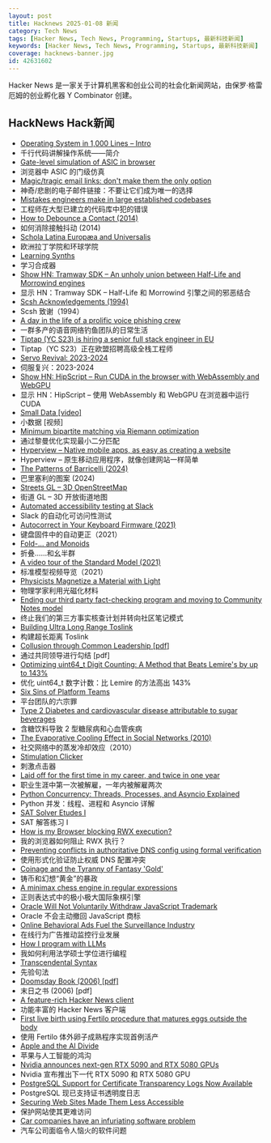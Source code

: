 ```yaml
---
layout: post
title: Hacknews 2025-01-08 新闻
category: Tech News
tags: [Hacker News, Tech News, Programming, Startups, 最新科技新闻]
keywords: [Hacker News, Tech News, Programming, Startups, 最新科技新闻]
coverage: hacknews-banner.jpg
id: 42631602
---
```


Hacker News 是一家关于计算机黑客和创业公司的社会化新闻网站，由保罗·格雷厄姆的创业孵化器 Y Combinator 创建。

## HackNews Hack新闻

- [Operating System in 1,000 Lines – Intro](https://operating-system-in-1000-lines.vercel.app/en)
- 千行代码讲解操作系统——简介
- [Gate-level simulation of ASIC in browser](https://znah.net/tt09/)
- 浏览器中 ASIC 的门级仿真
- [Magic/tragic email links: don't make them the only option](https://recyclebin.zip/posts/annoyinglinks/)
- 神奇/悲剧的电子邮件链接：不要让它们成为唯一的选择
- [Mistakes engineers make in large established codebases](https://www.seangoedecke.com/large-established-codebases/)
- 工程师在大型已建立的代码库中犯的错误
- [How to Debounce a Contact (2014)](https://www.ganssle.com/debouncing.htm)
- 如何消除接触抖动 (2014)
- [Schola Latina Europæa and Universalis](http://avitus.alcuinus.net/schola_latina/soni_en.php)
- 欧洲拉丁学院和环球学院
- [Learning Synths](https://learningsynths.ableton.com)
- 学习合成器
- [Show HN: Tramway SDK – An unholy union between Half-Life and Morrowind engines](https://racenis.github.io/tram-sdk/why.html)
- 显示 HN：Tramway SDK – Half-Life 和 Morrowind 引擎之间的邪恶结合
- [Scsh Acknowledgements (1994)](https://scsh.net/docu/html/man.html)
- Scsh 致谢（1994）
- [A day in the life of a prolific voice phishing crew](https://krebsonsecurity.com/2025/01/a-day-in-the-life-of-a-prolific-voice-phishing-crew/)
- 一群多产的语音网络钓鱼团队的日常生活
- [Tiptap (YC S23) is hiring a senior full stack engineer in EU](https://www.ycombinator.com/companies/tiptap/jobs/ZJhpyYA-senior-full-stack-engineer)
- Tiptap（YC S23）正在欧盟招聘高级全栈工程师
- [Servo Revival: 2023-2024](https://blogs.igalia.com/mrego/servo-revival-2023-2024/)
- 伺服复兴：2023-2024
- [Show HN: HipScript – Run CUDA in the browser with WebAssembly and WebGPU](https://hipscript.lights0123.com/)
- 显示 HN：HipScript – 使用 WebAssembly 和 WebGPU 在浏览器中运行 CUDA
- [Small Data [video]](https://www.youtube.com/watch?v=eDr6_cMtfdA)
- 小数据 [视频]
- [Minimum bipartite matching via Riemann optimization](https://ocramz.github.io/posts/2023-12-21-assignment-riemann-opt.html)
- 通过黎曼优化实现最小二分匹配
- [Hyperview – Native mobile apps, as easy as creating a website](https://hyperview.org/)
- Hyperview – 原生移动应用程序，就像创建网站一样简单
- [The Patterns of Barricelli (2024)](https://akkartik.name/post/2024-08-30-devlog)
- 巴里塞利的图案 (2024)
- [Streets GL – 3D OpenStreetMap](https://streets.gl/#47.35245,8.50958,21.25,42.00,459.10)
- 街道 GL – 3D 开放街道地图
- [Automated accessibility testing at Slack](https://slack.engineering/automated-accessibility-testing-at-slack/)
- Slack 的自动化可访问性测试
- [Autocorrect in Your Keyboard Firmware (2021)](https://getreuer.info/posts/keyboards/autocorrection/index.html)
- 键盘固件中的自动更正（2021）
- [Fold-... and Monoids](http://funcall.blogspot.com/2025/01/fold-and-monoids.html)
- 折叠......和幺半群
- [A video tour of the Standard Model (2021)](https://www.quantamagazine.org/a-video-tour-of-the-standard-model-20210716/)
- 标准模型视频导览（2021）
- [Physicists Magnetize a Material with Light](https://news.mit.edu/2024/physicists-magnetize-material-using-light-1218)
- 物理学家利用光磁化材料
- [Ending our third party fact-checking program and moving to Community Notes model](https://about.fb.com/news/2025/01/meta-more-speech-fewer-mistakes/)
- 终止我们的第三方事实核查计划并转向社区笔记模式
- [Building Ultra Long Range Toslink](https://blog.benjojo.co.uk/post/sfp-experiment-ultra-long-range-toslink)
- 构建超长距离 Toslink
- [Collusion through Common Leadership [pdf]](https://wwws.law.northwestern.edu/research-faculty/clbe/events/antitrust/documents/prager_collusion_through_common_leadership.pdf)
- 通过共同领导进行勾结 [pdf]
- [Optimizing uint64_t Digit Counting: A Method that Beats Lemire's by up to 143%](https://github.com/RealTimeChris/BenchmarkSuite/blob/digit-counting/Benchmark/main.cpp)
- 优化 uint64_t 数字计数：比 Lemire 的方法高出 143%
- [Six Sins of Platform Teams](https://serce.me/posts/2025-01-07-six-sins-of-platform-teams)
- 平台团队的六宗罪
- [Type 2 Diabetes and cardiovascular disease attributable to sugar beverages](https://www.nature.com/articles/s41591-024-03345-4)
- 含糖饮料导致 2 型糖尿病和心血管疾病
- [The Evaporative Cooling Effect in Social Networks (2010)](https://blogs.cornell.edu/info2040/2015/10/14/the-evaporative-cooling-effect-in-social-network/)
- 社交网络中的蒸发冷却效应（2010）
- [Stimulation Clicker](https://neal.fun/stimulation-clicker/)
- 刺激点击器
- [Laid off for the first time in my career, and twice in one year](https://dillonshook.com/laid-off/)
- 职业生涯中第一次被解雇，一年内被解雇两次
- [Python Concurrency: Threads, Processes, and Asyncio Explained](https://newvick.com/python-concurrency/)
- Python 并发：线程、进程和 Asyncio 详解
- [SAT Solver Etudes I](https://www.philipzucker.com/python_sat/)
- SAT 解答练习 I
- [How is my Browser blocking RWX execution?](https://rwxstoned.github.io/2025-01-04-Reviewing-browser-hooks/)
- 我的浏览器如何阻止 RWX 执行？
- [Preventing conflicts in authoritative DNS config using formal verification](https://blog.cloudflare.com/topaz-policy-engine-design/)
- 使用形式化验证防止权威 DNS 配置冲突
- [Coinage and the Tyranny of Fantasy 'Gold'](https://acoup.blog/2025/01/03/collections-coinage-and-the-tyranny-of-fantasy-gold/)
- 铸币和幻想“黄金”的暴政
- [A minimax chess engine in regular expressions](https://nicholas.carlini.com/writing/2025/regex-chess.html)
- 正则表达式中的极小极大国际象棋引擎
- [Oracle Will Not Voluntarily Withdraw JavaScript Trademark](https://twitter.com/deno_land/status/1876728474666217739)
- Oracle 不会主动撤回 JavaScript 商标
- [Online Behavioral Ads Fuel the Surveillance Industry](https://www.eff.org/deeplinks/2025/01/online-behavioral-ads-fuel-surveillance-industry-heres-how)
- 在线行为广告推动监控行业发展
- [How I program with LLMs](https://crawshaw.io/blog/programming-with-llms)
- 我如何利用法学硕士学位进行编程
- [Transcendental Syntax](https://github.com/engboris/transcendental-syntax)
- 先验句法
- [Doomsday Book (2006) [pdf]](https://www.crisesnotes.com/content/files/2023/12/NYFRB-2006.--Doomsday-Book--Searchable.pdf)
- 末日之书 (2006) [pdf]
- [A feature-rich Hacker News client](https://github.com/Livinglist/Hacki)
- 功能丰富的 Hacker News 客户端
- [First live birth using Fertilo procedure that matures eggs outside the body](https://www.businesswire.com/news/home/20241216400051/en/Gameto-Announces-World%E2%80%99s-First-Live-Birth-Using-Fertilo-Procedure-that-Matures-Eggs-Outside-the-Body)
- 使用 Fertilo 体外卵子成熟程序实现首例活产
- [Apple and the AI Divide](https://anderegg.ca/2025/01/07/apple-and-the-ai-divide)
- 苹果与人工智能的鸿沟
- [Nvidia announces next-gen RTX 5090 and RTX 5080 GPUs](https://www.theverge.com/2025/1/6/24337396/nvidia-rtx-5080-5090-5070-ti-5070-price-release-date)
- Nvidia 宣布推出下一代 RTX 5090 和 RTX 5080 GPU
- [PostgreSQL Support for Certificate Transparency Logs Now Available](https://blog.transparency.dev/postgresql-support-for-certificate-transparency-logs-released)
- PostgreSQL 现已支持证书透明度日志
- [Securing Web Sites Made Them Less Accessible](https://meyerweb.com/eric/thoughts/2018/08/07/securing-sites-made-them-less-accessible/)
- 保护网站使其更难访问
- [Car companies have an infuriating software problem](https://www.ft.com/content/b231210a-79a8-4500-ba47-eaec9a029dc9)
- 汽车公司面临令人恼火的软件问题

